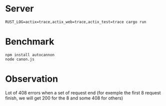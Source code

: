 # Server
`RUST_LOG=actix=trace,actix_web=trace,actix_test=trace cargo run`

# Benchmark
```
npm install autocannon
node canon.js
```

# Observation
Lot of 408 errors when a set of request end (for exemple the first 8 request finish, we will get 200 for the 8 and some 408 for others)